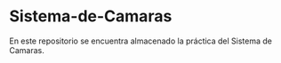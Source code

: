 # Sistema-de-Camaras
En este repositorio se encuentra almacenado la práctica del Sistema de Camaras.

